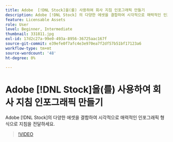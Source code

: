 ```yaml
---
title: Adobe  [!DNL Stock]을(를) 사용하여 회사 지침 인포그래픽 만들기
description: Adobe [!DNL Stock] 의 다양한 에셋을 결합하여 시각적으로 매력적인 인포그래픽 형식으로 가이드라인 전달
feature: Licensable Assets
role: User
level: Beginner, Intermediate
thumbnail: 331811.jpg
exl-id: 17d2c27a-99e0-493a-8956-36725aac167f
source-git-commit: e39efe0f7afc4e3e970ea7f2df57b51bf17123a6
workflow-type: tm+mt
source-wordcount: '48'
ht-degree: 0%

---
```


# Adobe [!DNL Stock]을(를) 사용하여 회사 지침 인포그래픽 만들기

Adobe [!DNL Stock]의 다양한 에셋을 결합하여 시각적으로 매력적인 인포그래픽 형식으로 지침을 전달하세요.

>[!VIDEO](https://video.tv.adobe.com/v/331811?hidetitle=true)

